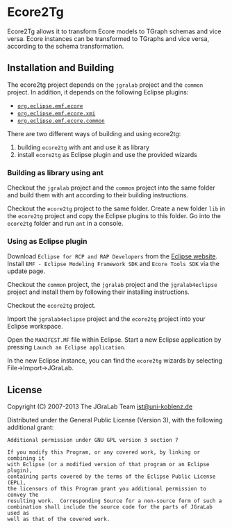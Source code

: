 # Ecore2Tg

Ecore2Tg allows it to transform Ecore models to TGraph schemas and vice versa. Ecore instances can be transformed to TGraphs and vice versa, according to the schema transformation. 

## Installation and Building

The ecore2tg project depends on the `jgralab` project and the `common` project. In addition, it depends on the following Eclipse plugins:

* [`org.eclipse.emf.ecore`](git://git.eclipse.org/gitroot/emf/org.eclipse.emf.git)
* [`org.eclipse.emf.ecore.xmi`](git://git.eclipse.org/gitroot/emf/org.eclipse.emf.git)
* [`org.eclipse.emf.ecore.common`](git://git.eclipse.org/gitroot/emf/org.eclipse.emf.git)

There are two different ways of building and using ecore2tg: 

1. building `ecore2tg` with ant and use it as library  
2. install `ecore2tg` as Eclipse plugin and use the provided wizards

### Building as library using ant

Checkout the `jgralab` project and the `common` project into the same folder and build them with ant according to their building instructions. 

Checkout the `ecore2tg` project to the same folder.
Create a new folder `lib` in the `ecore2tg` project and copy the Eclipse plugins to this folder.
Go into the `ecore2tg` folder and run `ant` in a console.

### Using as Eclipse plugin

Download `Eclipse for RCP and RAP Developers` from the [Eclipse website](http://www.eclipse.org/downloads/). Install `EMF - Eclipse Modeling Framework SDK` and `Ecore Tools SDK` via the update page.

Checkout the `common` project, the `jgralab` project and the `jgralab4eclipse` project and install them by following their installing instructions. 

Checkout the `ecore2tg` project.

Import the `jgralab4eclipse` project and the `ecore2tg` project into your Eclipse workspace. 

Open the `MANIFEST.MF` file within Eclipse. Start a new Eclipse application by pressing `Launch an Eclipse application`.

In the new Eclipse instance, you can find the `ecore2tg` wizards by selecting File->Import->JGraLab.

## License

Copyright (C) 2007-2013 The JGraLab Team <ist@uni-koblenz.de>

Distributed under the General Public License (Version 3), with the following
additional grant:

    Additional permission under GNU GPL version 3 section 7

    If you modify this Program, or any covered work, by linking or combining it
    with Eclipse (or a modified version of that program or an Eclipse plugin),
    containing parts covered by the terms of the Eclipse Public License (EPL),
    the licensors of this Program grant you additional permission to convey the
    resulting work.  Corresponding Source for a non-source form of such a
    combination shall include the source code for the parts of JGraLab used as
    well as that of the covered work.


<!-- Local Variables:        -->
<!-- mode: markdown          -->
<!-- indent-tabs-mode: nil   -->
<!-- End:                    -->
